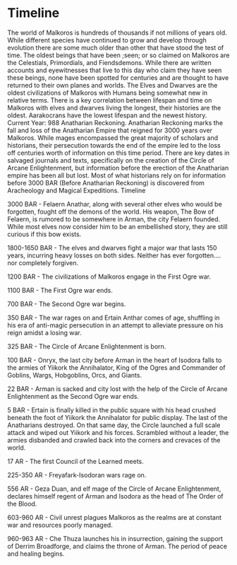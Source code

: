 # Timeline

The world of Malkoros is hundreds of thousands if not millions of years old. While different species have continued to grow and develop through evolution there are some much older than other that have stood the test of time. The oldest beings that have been ;seen; or so claimed on Malkoros are the Celestials, Primordials, and Fiendsdemons. While there are written accounts and eyewitnesses that live to this day who claim they have seen these beings, none have been spotted for centuries and are thought to have returned to their own planes and worlds. The Elves and Dwarves are the oldest civilizations of Malkoros with Humans being somewhat new in relative terms. There is a key correlation between lifespan and time on Malkoros with elves and dwarves living the longest, their histories are the oldest. Aarakocrans have the lowest lifespan and the newest history.
Current Year: 988 Anatharian Reckoning.
Anatharian Reckoning marks the fall and loss of the Anatharian Empire that reigned for 3000 years over Malkoros. While mages encompassed the great majority of scholars and historians, their persecution towards the end of the empire led to the loss off centuries worth of information on this time period. There are key dates in salvaged journals and texts, specifically on the creation of the Circle of Arcane Enlightenment, but information before the erection of the Anatharian empire has been all but lost. Most of what historians rely on for information before 3000 BAR (Before Anatharian Reckoning) is discovered from Aracheology and Magical Expeditions.
Timeline

3000 BAR - Felaern Anathar, along with several other elves who would be forgotten, fought off the demons of the world. His weapon, The Bow of Felaern, is rumored to be somewhere in Arman, the city Felaern founded. While most elves now consider him to be an embellished story, they are still curious if this bow exists.

1800-1650 BAR - The elves and dwarves fight a major war that lasts 150 years, incurring heavy losses on both sides. Neither has ever forgotten.... nor completely forgiven.

1200 BAR - The civilizations of Malkoros engage in the First Ogre war.

1100 BAR - The First Ogre war ends.

700 BAR - The Second Ogre war begins.

350 BAR - The war rages on and Ertain Anthar comes of age, shuffling in his era of anti-magic persecution in an attempt to alleviate pressure on his reign amidst a losing war.

325 BAR - The Circle of Arcane Enlightenment is born.

100 BAR - Onryx, the last city before Arman in the heart of Isodora falls to the armies of Yiikork the Annihalator, King of the Ogres and Commander of Goblins, Wargs, Hobgoblins, Orcs, and Giants.

22 BAR - Arman is sacked and city lost with the help of the Circle of Arcane Enlightenment as the Second Ogre war ends.

5 BAR - Ertain is finally killed in the public square with his head crushed beneath the foot of Yiikork the Annihalator for public display. The last of the Anatharians destroyed. On that same day, the Circle launched a full scale attack and wiped out Yiikork and his forces. Scrambled without a leader, the armies disbanded and crawled back into the corners and crevaces of the world.

17 AR - The first Council of the Learned meets.

225-350 AR - Freyafark-Isodoran wars rage on.

556 AR - Geza Duan, and elf mage of the Circle of Arcane Enlightenment, declares himself regent of Arman and Isodora as the head of The Order of the Blood.

603-960 AR - Civil unrest plagues Malkoros as the realms are at constant war and resources poorly managed.

960-963 AR - Che Thuza launches his in insurrection, gaining the support of Derrim Broadforge, and claims the throne of Arman. The period of peace and healing begins.